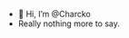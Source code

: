 - 👋 Hi, I’m @Charcko
- Really nothing more to say.

<!---
Charcko/Charcko is a ✨ special ✨ repository because its `README.md` (this file) appears on your GitHub profile.
You can click the Preview link to take a look at your changes.
--->
